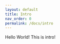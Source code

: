 ```yaml
---
layout: default
title: Intro
nav_order: 0
permalink: /docs/intro
---
```

Hello World! This is intro!
